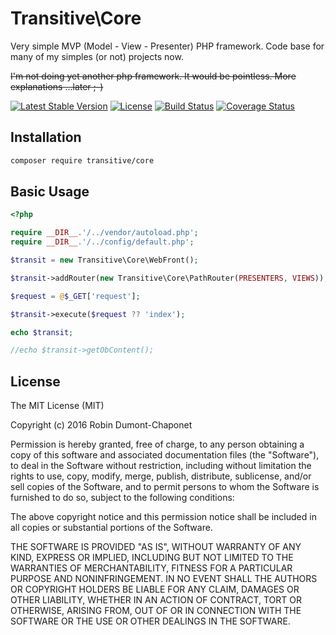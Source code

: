 # Transitive\Core

Very simple MVP (Model - View - Presenter) PHP framework.
Code base for many of my simples (or not) projects now.

~~I'm not doing yet another php framework. It would be pointless. More explanations ...later ;-)~~

[![Latest Stable Version](https://poser.pugx.org/transitive/core/v/stable?format=flat-square)](https://packagist.org/packages/transitive/core)
[![License](https://poser.pugx.org/transitive/core/license?format=flat-square)](https://packagist.org/packages/transitive/core)
[![Build Status](https://travis-ci.org/RobinDumontChaponet/TransitiveCore.svg?branch=next)](https://travis-ci.org/RobinDumontChaponet/TransitiveCore)
[![Coverage Status](https://coveralls.io/repos/github/RobinDumontChaponet/TransitiveCore/badge.svg)](https://coveralls.io/github/RobinDumontChaponet/TransitiveCore)

## Installation

```sh
composer require transitive/core
```

## Basic Usage

```php
<?php

require __DIR__.'/../vendor/autoload.php';
require __DIR__.'/../config/default.php';

$transit = new Transitive\Core\WebFront();

$transit->addRouter(new Transitive\Core\PathRouter(PRESENTERS, VIEWS));

$request = @$_GET['request'];

$transit->execute($request ?? 'index');

echo $transit;

//echo $transit->getObContent();
```

## License

The MIT License (MIT)

Copyright (c) 2016 Robin Dumont-Chaponet

Permission is hereby granted, free of charge, to any person obtaining a copy
of this software and associated documentation files (the "Software"), to deal
in the Software without restriction, including without limitation the rights
to use, copy, modify, merge, publish, distribute, sublicense, and/or sell
copies of the Software, and to permit persons to whom the Software is
furnished to do so, subject to the following conditions:

The above copyright notice and this permission notice shall be included in all
copies or substantial portions of the Software.

THE SOFTWARE IS PROVIDED "AS IS", WITHOUT WARRANTY OF ANY KIND, EXPRESS OR
IMPLIED, INCLUDING BUT NOT LIMITED TO THE WARRANTIES OF MERCHANTABILITY,
FITNESS FOR A PARTICULAR PURPOSE AND NONINFRINGEMENT. IN NO EVENT SHALL THE
AUTHORS OR COPYRIGHT HOLDERS BE LIABLE FOR ANY CLAIM, DAMAGES OR OTHER
LIABILITY, WHETHER IN AN ACTION OF CONTRACT, TORT OR OTHERWISE, ARISING FROM,
OUT OF OR IN CONNECTION WITH THE SOFTWARE OR THE USE OR OTHER DEALINGS IN THE
SOFTWARE.
